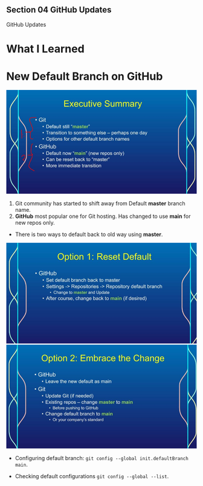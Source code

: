 
## Section 04 GitHub Updates  

GitHub Updates  

# What I Learned

# New Default Branch on GitHub

<img src="executiveSummary.JPG" alt="alt" width="600"/>

1. Git community has started to shift away from  Default **master** branch name.
2. **GitHub** most popular one for Git hosting. Has changed to use **main** for new repos only.

- There is two ways to default back to old way using **master**.

<img src="option1.JPG" alt="alt" width="600"/>

<br>

<img src="option2.JPG" alt="alt" width="600"/>

- Configuring default branch: `git config --global init.defaultBranch main`.

- Checking default configurations `git config --global --list`.
